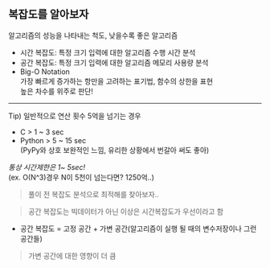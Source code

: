 ## 복잡도를 알아보자
알고리즘의 성능을 나타내는 척도, 낮을수록 좋은 알고리즘

* 시간 복잡도: 특정 크기 입력에 대한 알고리즘 수행 시간 분석
* 공간 복잡도: 특정 크기 입력에 대한 알고리즘 메모리 사용량 분석
* Big-O Notation   
가장 빠르게 증가하는 항만을 고려하는 표기법, 함수의 상한을 표현   
높은 차수를 위주로 판단!
- - -
Tip) 일반적으로 연산 횟수 5억을 넘기는 경우   
* C       > 1 ~ 3 sec   
* Python  > 5 ~ 15 sec   
  (PyPy와 상호 보완적인 느낌, 유리한 상황에서 번갈아 써도 좋아)   
    
*통상 시간제한은 1~ 5sec!*   
(ex. O(N^3)경우 N이 5천이 넘는다면? 1250억..)   
   
> 풀이 전 복잡도 분석으로 최적해를 찾아보자..

> 공간 복잡도는 빅데이터가 아닌 이상은 시간복잡도가 우선이라고 함

* 공간 복잡도 = 고정 공간 + 가변 공간(알고리즘이 실행 될 때의 변수저장이나 그런 공간들)
> 가변 공간에 대한 영향이 더 큼

